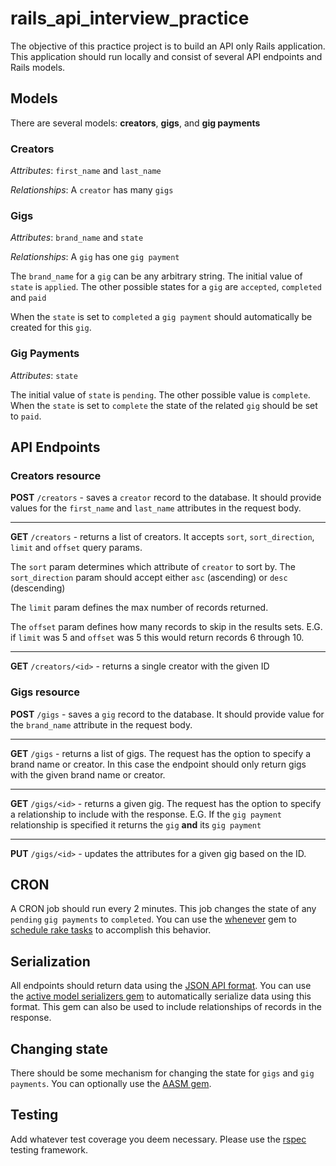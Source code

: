 # rails_api_interview_practice
The objective of this practice project is to build an API only Rails application. This application should run locally and consist of several API endpoints and Rails models.

## Models

There are several models: **creators**, **gigs**, and **gig payments**

### Creators

_Attributes_: `first_name` and `last_name`

_Relationships_: A `creator` has many `gigs`

### Gigs

_Attributes_: `brand_name` and `state`

_Relationships_: A `gig` has one `gig payment`

The `brand_name` for a `gig` can be any arbitrary string. The initial value of `state` is `applied`. The other possible states for a `gig` are `accepted`, `completed` and `paid`

When the `state` is set to `completed` a `gig payment` should automatically be created for this `gig`.

### Gig Payments

_Attributes_: `state`

The initial value of `state` is `pending`. The other possible value is `complete`. When the `state` is set to `complete` the state of the related `gig` should be set to `paid`.

## API Endpoints

### Creators resource

**POST** `/creators` - saves a `creator` record to the database. It should provide values for the `first_name` and `last_name` attributes in the request body.

---

**GET** `/creators` - returns a list of creators. It accepts `sort`, `sort_direction`, `limit` and `offset` query params. 

The `sort` param determines which attribute of `creator` to sort by. The `sort_direction` param should accept either `asc` (ascending) or `desc` (descending)

The `limit` param defines the max number of records returned.

The `offset` param defines how many records to skip in the results sets. E.G. if `limit` was 5 and `offset` was 5 this would return records 6 through 10.

---

**GET** `/creators/<id>` - returns a single creator with the given ID

### Gigs resource

**POST** `/gigs` - saves a `gig` record to the database. It should provide value for the `brand_name` attribute in the request body.

---

**GET** `/gigs` - returns a list of gigs. The request has the option to specify a brand name or creator. In this case the endpoint should only return gigs with the given brand name or creator.

---

**GET** `/gigs/<id>` - returns a given gig. The request has the option to specify a relationship to include with the response. E.G. If the `gig payment` relationship is specified it returns the `gig` **and** its `gig payment`

---

**PUT** `/gigs/<id>` - updates the attributes for a given gig based on the ID. 

## CRON

A CRON job should run every 2 minutes. This job changes the state of any `pending` `gig payments` to `completed`. You can use the [whenever](https://github.com/javan/whenever) gem to [schedule rake tasks](https://dev.to/risafj/cron-jobs-in-rails-a-simple-guide-to-actually-using-the-whenever-gem-now-with-tasks-2omi) to accomplish this behavior.

## Serialization

All endpoints should return data using the [JSON API format](https://jsonapi.org/). You can use the [active model serializers gem](https://github.com/rails-api/active_model_serializers) to automatically serialize data using this format. This gem can also be used to include relationships of records in the response.

## Changing state

There should be some mechanism for changing the state for `gigs` and `gig payments`. You can optionally use the [AASM gem](https://github.com/aasm/aasm).

## Testing

Add whatever test coverage you deem necessary. Please use the [rspec](https://github.com/rspec/rspec-rails) testing framework. 
